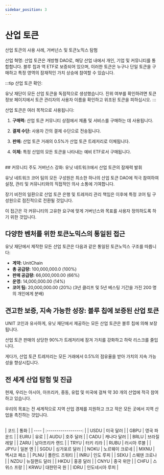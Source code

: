```yaml
---
sidebar_position: 3
---
```


# 산업 토큰

산업 토큰의 사용 사례, 거버넌스 및 토큰노믹스 탐험

산업 혁명: 산업 토큰은 개방형 DAO로, 해당 산업 내에서 개인, 기업 및 커뮤니티를 통합합니다. 블루 칩과 역 ETF로 보증되어 있으며, 이러한 토큰은 누구나 단일 토큰을 구매하고 특정 영역의 잠재적인 가치 상승에 참여할 수 있습니다.

:::tip 산업 토큰 확인:

유닛 재단이 모든 산업 토큰을 독점적으로 생성했습니다. 진위 여부를 확인하려면 토큰 정보 페이지에서 토큰 관리자의 사용자 이름을 확인하고 위조된 토큰을 피하십시오.
:::

산업 토큰은 여러 목적으로 사용됩니다:

1. **구매력:**
   산업 토큰 커뮤니티 상점에서 제품 및 서비스를 구매하는 데 사용됩니다.

2. **결제 수단:**
   사용자 간의 결제 수단으로 전송됩니다.

3. **판매:**
   산업 토큰 거래의 0.5%가 산업 토큰 트레저리로 이체됩니다.

4. **이체:**
   특정 산업의 모든 토큰을 나타내는 예비 ETF로서 구매됩니다.

<br />
## 커뮤니티 주도 거버넌스 강화: 유닛 네트워크에서 산업 토큰의 잠재력 발휘

유닛 네트워크 코어 팀의 모든 구성원은 최소한 하나의 산업 토큰 DAO에 적극 참여하여 설정, 관리 및 커뮤니티와의 직접적인 의사 소통에 기여합니다.

장기 비전의 일환으로 산업 토큰 은행 및 트레저리 관리 책임은 이후에 특정 코어 팀 구성원으로 점진적으로 전환될 것입니다.

이 접근은 각 커뮤니티의 고유한 요구에 맞게 거버넌스와 목표를 사용자 정의하도록 하기 위한 것입니다.

## 다양한 벤처를 위한 토큰노믹스의 통일된 접근

유닛 재단에서 제작한 모든 산업 토큰은 다음과 같은 통일된 토큰노믹스 구조를 따릅니다:

- **계약:** UnitChain
- **총 공급량:** 100,000,000.0 (100%)
- **판매 공급량:** 66,000,000.00 (66%)
- **운영:** 14,000,000.00 (14%)
- **코어 팀:** 20,000,000.00 (20%) (3년 클리프 및 5년 베스팅 기간을 가진 200 명의 개인에게 분배)

## 견고한 보증, 지속 가능한 성장: 블루 칩에 보증된 산업 토큰

UNIT 코인과 유사하게, 유닛 재단에서 제공하는 모든 산업 토큰은 블루 칩에 의해 보장됩니다.

산업 토큰 판매의 상당한 90%가 트레저리에 잠겨 가치를 강화하고 하락 리스크를 줄입니다.

게다가, 산업 토큰 트레저리는 모든 거래에서 0.5%의 점유율을 받아 가치의 지속 가능성을 향상시킵니다.

## 전 세계 산업 탐험 및 진급

현재, 우리는 아시아, 아프리카, 중동, 유럽 및 미국에 걸쳐 약 30 개의 산업에 적극 참여하고 있습니다.

우리의 목표는 전 세계적으로 지역 산업 경제를 지원하고 크고 작은 모든 곳에서 지역 산업을 촉진하는 것입니다.

<br />
| 코드 | 통화 |
| ---- | :------------------: |
| USDU | 미국 달러 |
| GBPU | 영국 파운드 |
| EURU | 유로 |
| AUDU | 호주 달러 |
| CADU | 캐나다 달러 |
| BRLU | 브라질 레알 |
| ZARU | 남아프리카 랜드 |
| TRYU | 터키 리라 |
| RUBU | 러시아 루블 |
| JPYU | 일본 엔 |
| SGDU | 싱가포르 달러 |
| NOKU | 노르웨이 크로네 |
| MXNU | 멕시코 페소 |
| PLNU | 폴란드 즈워티 |
| INRU | 인도 루피 |
| SEKU | 스웨덴 크로나 |
| NZDU | 뉴질랜드 달러 |
| HKDU | 홍콩 달러 |
| CNYU | 중국 위안 |
| CHFU | 스위스 프랑 |
| KRWU | 대한민국 원 |
| IDRU | 인도네시아 루피 |
